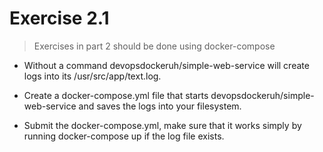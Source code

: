 # Exercise 2.1

> Exercises in part 2 should be done using docker-compose

- Without a command devopsdockeruh/simple-web-service will create logs into its /usr/src/app/text.log.

- Create a docker-compose.yml file that starts devopsdockeruh/simple-web-service and saves the logs into your filesystem.

- Submit the docker-compose.yml, make sure that it works simply by running docker-compose up if the log file exists.